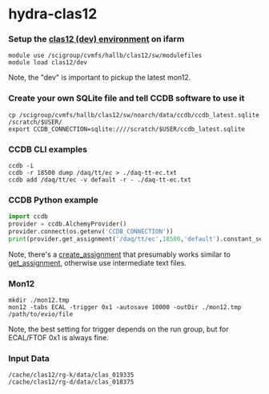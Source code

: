 # hydra-clas12
### Setup the [clas12 (dev) environment](https://github.com/jeffersonlab/clas12-env) on ifarm
```
module use /scigroup/cvmfs/hallb/clas12/sw/modulefiles
module load clas12/dev
```
Note, the "dev" is important to pickup the latest mon12.
### Create your own SQLite file and tell CCDB software to use it
``` 
cp /scigroup/cvmfs/hallb/clas12/sw/noarch/data/ccdb/ccdb_latest.sqlite /scratch/$USER/
export CCDB_CONNECTION=sqlite:////scratch/$USER/ccdb_latest.sqlite
```
### CCDB CLI examples
```
ccdb -i
ccdb -r 18500 dump /daq/tt/ec > ./daq-tt-ec.txt
ccdb add /daq/tt/ec -v default -r - ./daq-tt-ec.txt
```
### CCDB Python example
```python
import ccdb
provider = ccdb.AlchemyProvider()
provider.connect(os.getenv('CCDB_CONNECTION'))
print(provider.get_assignment('/daq/tt/ec',18500,'default').constant_set.data_table)
```
Note, there's a [create_assignment](https://github.com/JeffersonLab/ccdb/blob/c30128db4c4e7799b35bf19f04ce6cf81f97f76e/python/ccdb/provider.py#L1219
) that presumably works similar to [get_assignment](https://github.com/JeffersonLab/ccdb/blob/c30128db4c4e7799b35bf19f04ce6cf81f97f76e/python/ccdb/provider.py#L1029), otherwise use intermediate text files.
### Mon12
```
mkdir ./mon12.tmp
mon12 -tabs ECAL -trigger 0x1 -autosave 10000 -outDir ./mon12.tmp /path/to/evio/file
```
Note, the best setting for trigger depends on the run group, but for ECAL/FTOF 0x1 is always fine.
### Input Data
```
/cache/clas12/rg-k/data/clas_019335
/cache/clas12/rg-d/data/clas_018375
```
